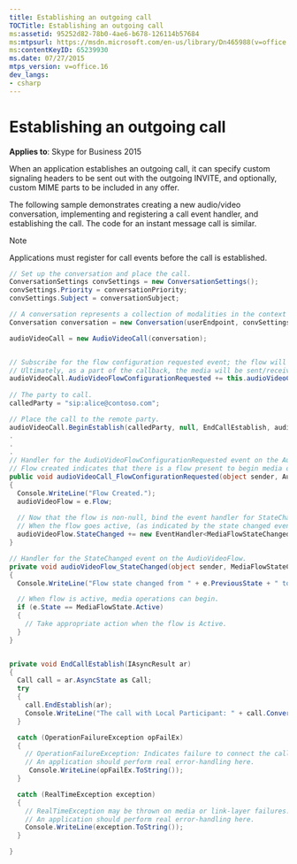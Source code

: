 ```yaml
---
title: Establishing an outgoing call
TOCTitle: Establishing an outgoing call
ms:assetid: 95252d82-78b0-4ae6-b678-126114b57684
ms:mtpsurl: https://msdn.microsoft.com/en-us/library/Dn465988(v=office.16)
ms:contentKeyID: 65239930
ms.date: 07/27/2015
mtps_version: v=office.16
dev_langs:
- csharp
---
```


# Establishing an outgoing call


**Applies to**: Skype for Business 2015

When an application establishes an outgoing call, it can specify custom signaling headers to be sent out with the outgoing INVITE, and optionally, custom MIME parts to be included in any offer.

The following sample demonstrates creating a new audio/video conversation, implementing and registering a call event handler, and establishing the call. The code for an instant message call is similar.


> [!NOTE]
> Applications must register for call events before the call is established.




``` csharp
// Set up the conversation and place the call.
ConversationSettings convSettings = new ConversationSettings();
convSettings.Priority = conversationPriority;
convSettings.Subject = conversationSubject;

// A conversation represents a collection of modalities in the context of a dialog with one or multiple callees.
Conversation conversation = new Conversation(userEndpoint, convSettings);

audioVideoCall = new AudioVideoCall(conversation);


// Subscribe for the flow configuration requested event; the flow will be used to send the media.
// Ultimately, as a part of the callback, the media will be sent/received.
audioVideoCall.AudioVideoFlowConfigurationRequested += this.audioVideoCall_FlowConfigurationRequested;
 
// The party to call.
calledParty = "sip:alice@contoso.com";

// Place the call to the remote party.
audioVideoCall.BeginEstablish(calledParty, null, EndCallEstablish, audioVideoCall);
.
.
.
// Handler for the AudioVideoFlowConfigurationRequested event on the AudioVideoCall.
// Flow created indicates that there is a flow present to begin media operations with, and that it is no longer null.
public void audioVideoCall_FlowConfigurationRequested(object sender, AudioVideoFlowConfigurationRequestedEventArgs e)
{
  Console.WriteLine("Flow Created.");
  audioVideoFlow = e.Flow;
 
  // Now that the flow is non-null, bind the event handler for StateChanged.
  // When the flow goes active, (as indicated by the state changed event) the program can choose to take media-related actions on the flow.
  audioVideoFlow.StateChanged += new EventHandler<MediaFlowStateChangedEventArgs>(audioVideoFlow_StateChanged);
}

// Handler for the StateChanged event on the AudioVideoFlow.
private void audioVideoFlow_StateChanged(object sender, MediaFlowStateChangedEventArgs e)
{
  Console.WriteLine("Flow state changed from " + e.PreviousState + " to " + e.State);

  // When flow is active, media operations can begin.
  if (e.State == MediaFlowState.Active)
  {
    // Take appropriate action when the flow is Active.
  }
}


private void EndCallEstablish(IAsyncResult ar)
{
  Call call = ar.AsyncState as Call;
  try
  { 
    call.EndEstablish(ar);
    Console.WriteLine("The call with Local Participant: " + call.Conversation.LocalParticipant + " and Remote Participant: " + call.RemoteEndpoint.Participant + " is now in the established state.");
  }

  catch (OperationFailureException opFailEx)
  {
    // OperationFailureException: Indicates failure to connect the call to the remote party.
    // An application should perform real error-handling here.
     Console.WriteLine(opFailEx.ToString());
  }

  catch (RealTimeException exception)
  {
    // RealTimeException may be thrown on media or link-layer failures.
    // An application should perform real error-handling here.
    Console.WriteLine(exception.ToString());
  }

}
```

